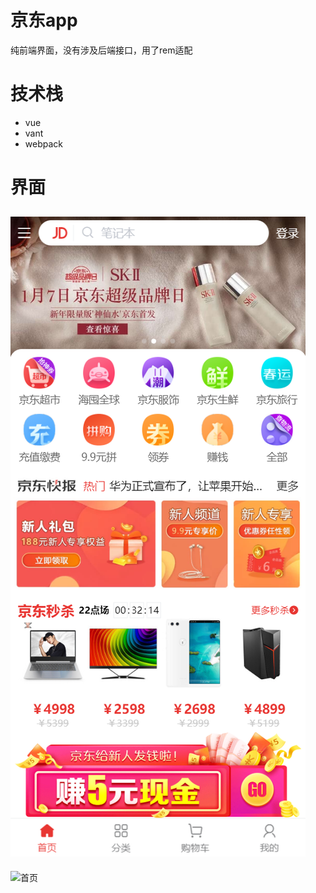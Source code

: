 # 京东app
纯前端界面，没有涉及后端接口，用了rem适配
# 技术栈
* vue
* vant
* webpack
# 界面
![首页](https://github.com/ghtao666/img-folder/blob/master/jd-4.png)
---
![首页](https://github.com/ghtao666/img-folder/blob/master/home2.gif)
